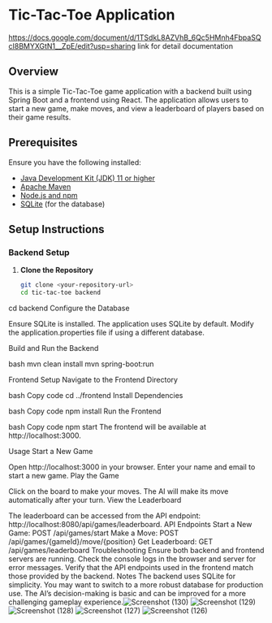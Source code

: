 # Tic-Tac-Toe Application
https://docs.google.com/document/d/1TSdkL8AZVhB_6Qc5HMnh4FbpaSQcI8BMYXGtN1__ZpE/edit?usp=sharing
link for detail documentation
## Overview

This is a simple Tic-Tac-Toe game application with a backend built using Spring Boot and a frontend using React. The application allows users to start a new game, make moves, and view a leaderboard of players based on their game results.

## Prerequisites

Ensure you have the following installed:

- [Java Development Kit (JDK) 11 or higher](https://www.oracle.com/java/technologies/javase-jdk11-downloads.html)
- [Apache Maven](https://maven.apache.org/)
- [Node.js and npm](https://nodejs.org/)
- [SQLite](https://www.sqlite.org/download.html) (for the database)

## Setup Instructions

### Backend Setup

1. **Clone the Repository**

   ```bash
   git clone <your-repository-url>
   cd tic-tac-toe backend
cd backend
Configure the Database

Ensure SQLite is installed. The application uses SQLite by default. Modify the application.properties file if using a different database.

Build and Run the Backend

bash
mvn clean install
mvn spring-boot:run


Frontend Setup
Navigate to the Frontend Directory

bash
Copy code
cd ../frontend
Install Dependencies

bash
Copy code
npm install
Run the Frontend

bash
Copy code
npm start
The frontend will be available at http://localhost:3000.

Usage
Start a New Game

Open http://localhost:3000 in your browser.
Enter your name and email to start a new game.
Play the Game

Click on the board to make your moves.
The AI will make its move automatically after your turn.
View the Leaderboard

The leaderboard can be accessed from the API endpoint: http://localhost:8080/api/games/leaderboard.
API Endpoints
Start a New Game: POST /api/games/start
Make a Move: POST /api/games/{gameId}/move/{position}
Get Leaderboard: GET /api/games/leaderboard
Troubleshooting
Ensure both backend and frontend servers are running.
Check the console logs in the browser and server for error messages.
Verify that the API endpoints used in the frontend match those provided by the backend.
Notes
The backend uses SQLite for simplicity. You may want to switch to a more robust database for production use.
The AI’s decision-making is basic and can be improved for a more challenging gameplay experience.![Screenshot (130)](https://github.com/user-attachments/assets/1756c6fc-e7c3-47f8-b0db-9d87b6cedb6f)
![Screenshot (129)](https://github.com/user-attachments/assets/a035c3de-5013-4974-9979-4ddaa5d8f78e)
![Screenshot (128)](https://github.com/user-attachments/assets/846c385a-eb4b-42ee-b920-296c5145748d)
![Screenshot (127)](https://github.com/user-attachments/assets/e91f8830-a47b-4b44-9bea-08255312c023)
![Screenshot (126)](https://github.com/user-attachments/assets/aee43479-82d5-43d1-a389-6abe56c05788)
